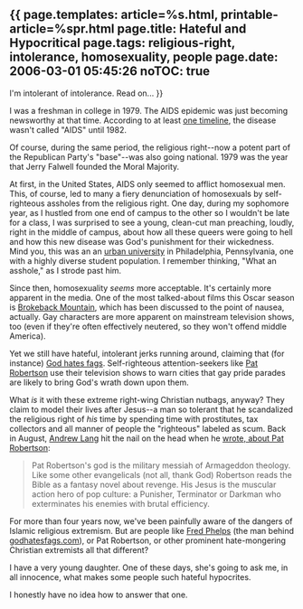 {{
page.templates: article=%s.html, printable-article=%spr.html
page.title: Hateful and Hypocritical
page.tags: religious-right, intolerance, homosexuality, people
page.date: 2006-03-01 05:45:26
noTOC: true
---
I'm intolerant of intolerance. Read on...
}}

I was a freshman in college in 1979. The AIDS epidemic was just
becoming newsworthy at that time. According to at least
[one timeline][],
the disease wasn't called "AIDS" until 1982.

Of course, during the same period, the religious right--now a
potent part of the Republican Party's "base"--was also going
national. 1979 was the year that Jerry Falwell founded the Moral
Majority.

At first, in the United States, AIDS only seemed to afflict
homosexual men. This, of course, led to many a fiery denunciation
of homosexuals by self-righteous assholes from the religious right.
One day, during my sophomore year, as I hustled from one end of
campus to the other so I wouldn't be late for a class, I was
surprised to see a young, clean-cut man preaching, loudly, right in
the middle of campus, about how all these queers were going to hell
and how this new disease was God's punishment for their wickedness.
Mind you, this was an an [urban university][]
in Philadelphia, Pennsylvania, one with a highly diverse student
population. I remember thinking, "What an asshole," as I strode
past him.

Since then, homosexuality *seems* more acceptable. It's certainly
more apparent in the media. One of the most talked-about films this
Oscar season is
[Brokeback Mountain][], which
has been discussed to the point of nausea, actually. Gay characters
are more apparent on mainstream television shows, too (even if
they're often effectively neutered, so they won't offend middle
America).

Yet we still have hateful, intolerant jerks running around,
claiming that (for instance)
[God hates fags][]. Self-righteous
attention-seekers like
[Pat Robertson][]
use their television shows to warn cities that gay pride parades
are likely to bring God's wrath down upon them.

What *is* it with these extreme right-wing Christian nutbags,
anyway? They claim to model their lives after Jesus--a man so
tolerant that he scandalized the religious right of *his* time by
spending time with prostitutes, tax collectors and all manner of
people the "righteous" labeled as scum. Back in August,
[Andrew Lang][] hit the nail on the
head when he
[wrote, about Pat Robertson][]:

> Pat Robertson's god is the military messiah of Armageddon theology.
> Like some other evangelicals (not all, thank God) Robertson reads
> the Bible as a fantasy novel about revenge. His Jesus is the
> muscular action hero of pop culture: a Punisher, Terminator or
> Darkman who exterminates his enemies with brutal efficiency.

For more than four years now, we've been painfully aware of the
dangers of Islamic religious extremism. But are people like
[Fred Phelps][] (the man
behind [godhatesfags.com][]), or Pat
Robertson, or other prominent hate-mongering Christian extremists
all that different?

I have a very young daughter. One of these days, she's going to ask
me, in all innocence, what makes some people such hateful
hypocrites.

I honestly have no idea how to answer that one.

[one timeline]: http://www.infoplease.com/spot/aidstimeline1.html
[urban university]: http://www.temple.edu/
[Brokeback Mountain]: http://www.imdb.com/title/tt0388795/
[God hates fags]: http://www.godhatesfags.com/
[Pat Robertson]: /bmc/blog/people/quotes-from-media-whore-control-freaks#Pat_Robertson
[Andrew Lang]: http://langohio.blogspot.com/
[wrote, about Pat Robertson]: http://langohio.blogspot.com/2005/08/tale-of-two-christians.html
[Fred Phelps]: http://en.wikipedia.org/wiki/Fred_Phelps
[godhatesfags.com]: http://www.godhatesfags.com/
